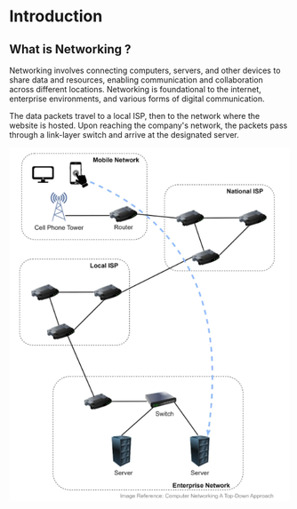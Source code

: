 # Introduction

## What is Networking ?

Networking involves connecting computers, servers, and other devices to share data and resources, enabling communication and collaboration across different locations. 
Networking is foundational to the internet, enterprise environments, and various forms of digital communication.

The data packets travel to a local ISP, then to the network where the website is hosted. 
Upon reaching the company's network, the packets pass through a link-layer switch and arrive at the designated server.

![Networking ](<Networking Basics.png>)

